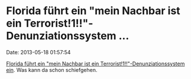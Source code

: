 Florida führt ein \"mein Nachbar ist ein Terrorist!1!!\"-Denunziationssystem \...
=================================================================================

Date: 2013-05-18 01:57:54

[Florida führt ein \"mein Nachbar ist ein
Terrorist!1!!\"-Denunziationssystem
ein](http://jacksonville.com/news/crime/2013-05-16/story/tipping-law-enforcement-possible-terrorist-activity-purpose-13-county).
Was kann da schon schiefgehen.
